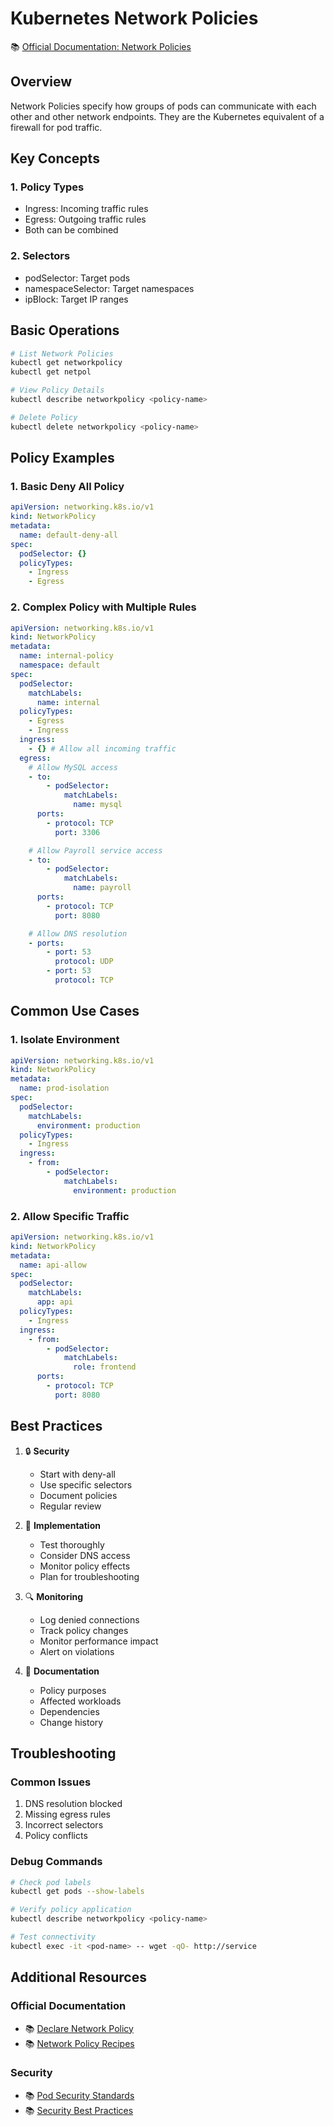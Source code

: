 # Kubernetes Network Policies

📚 [Official Documentation: Network Policies](https://kubernetes.io/docs/concepts/services-networking/network-policies/)

## Overview

Network Policies specify how groups of pods can communicate with each other and other network endpoints. They are the Kubernetes equivalent of a firewall for pod traffic.

## Key Concepts

### 1. Policy Types

- Ingress: Incoming traffic rules
- Egress: Outgoing traffic rules
- Both can be combined

### 2. Selectors

- podSelector: Target pods
- namespaceSelector: Target namespaces
- ipBlock: Target IP ranges

## Basic Operations

```bash
# List Network Policies
kubectl get networkpolicy
kubectl get netpol

# View Policy Details
kubectl describe networkpolicy <policy-name>

# Delete Policy
kubectl delete networkpolicy <policy-name>
```

## Policy Examples

### 1. Basic Deny All Policy

```yaml
apiVersion: networking.k8s.io/v1
kind: NetworkPolicy
metadata:
  name: default-deny-all
spec:
  podSelector: {}
  policyTypes:
    - Ingress
    - Egress
```

### 2. Complex Policy with Multiple Rules

```yaml
apiVersion: networking.k8s.io/v1
kind: NetworkPolicy
metadata:
  name: internal-policy
  namespace: default
spec:
  podSelector:
    matchLabels:
      name: internal
  policyTypes:
    - Egress
    - Ingress
  ingress:
    - {} # Allow all incoming traffic
  egress:
    # Allow MySQL access
    - to:
        - podSelector:
            matchLabels:
              name: mysql
      ports:
        - protocol: TCP
          port: 3306

    # Allow Payroll service access
    - to:
        - podSelector:
            matchLabels:
              name: payroll
      ports:
        - protocol: TCP
          port: 8080

    # Allow DNS resolution
    - ports:
        - port: 53
          protocol: UDP
        - port: 53
          protocol: TCP
```

## Common Use Cases

### 1. Isolate Environment

```yaml
apiVersion: networking.k8s.io/v1
kind: NetworkPolicy
metadata:
  name: prod-isolation
spec:
  podSelector:
    matchLabels:
      environment: production
  policyTypes:
    - Ingress
  ingress:
    - from:
        - podSelector:
            matchLabels:
              environment: production
```

### 2. Allow Specific Traffic

```yaml
apiVersion: networking.k8s.io/v1
kind: NetworkPolicy
metadata:
  name: api-allow
spec:
  podSelector:
    matchLabels:
      app: api
  policyTypes:
    - Ingress
  ingress:
    - from:
        - podSelector:
            matchLabels:
              role: frontend
      ports:
        - protocol: TCP
          port: 8080
```

## Best Practices

1. 🔒 **Security**

   - Start with deny-all
   - Use specific selectors
   - Document policies
   - Regular review

2. 🎯 **Implementation**

   - Test thoroughly
   - Consider DNS access
   - Monitor policy effects
   - Plan for troubleshooting

3. 🔍 **Monitoring**

   - Log denied connections
   - Track policy changes
   - Monitor performance impact
   - Alert on violations

4. 📝 **Documentation**
   - Policy purposes
   - Affected workloads
   - Dependencies
   - Change history

## Troubleshooting

### Common Issues

1. DNS resolution blocked
2. Missing egress rules
3. Incorrect selectors
4. Policy conflicts

### Debug Commands

```bash
# Check pod labels
kubectl get pods --show-labels

# Verify policy application
kubectl describe networkpolicy <policy-name>

# Test connectivity
kubectl exec -it <pod-name> -- wget -qO- http://service
```

## Additional Resources

### Official Documentation

- 📚 [Declare Network Policy](https://kubernetes.io/docs/tasks/administer-cluster/declare-network-policy/)
- 📚 [Network Policy Recipes](https://kubernetes.io/docs/concepts/services-networking/network-policies/#networkpolicy-resource)

### Security

- 📚 [Pod Security Standards](https://kubernetes.io/docs/concepts/security/pod-security-standards/)
- 📚 [Security Best Practices](https://kubernetes.io/docs/concepts/security/security-checklist/)
